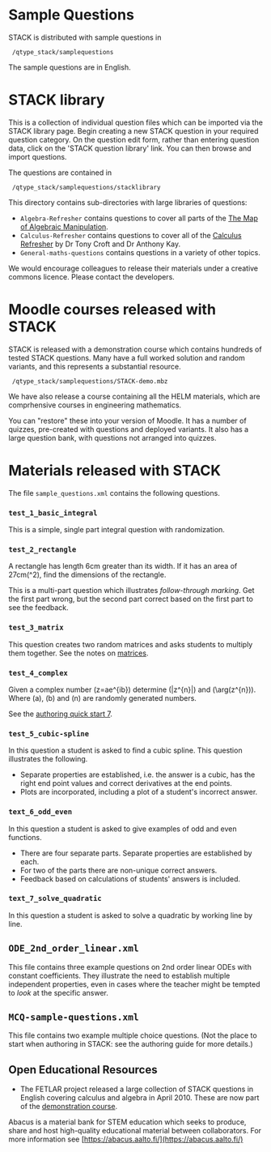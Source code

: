 # Sample Questions

STACK is distributed with sample questions in

     /qtype_stack/samplequestions

The sample questions are in English.

# STACK library

This is a collection of individual question files which can be imported via the STACK library page. Begin creating a new STACK question in your required question category. On the question edit form, rather than entering question data, click on the 'STACK question library' link. You can then browse and import questions.

The questions are contained in

     /qtype_stack/samplequestions/stacklibrary

This directory contains sub-directories with large libraries of questions:

* `Algebra-Refresher` contains questions to cover all parts of the [The Map of Algebraic Manipulation](http://www.mth.kcl.ac.uk/staff/ad_barnard/Pocket.pdf).
* `Calculus-Refresher` contains questions to cover all of the [Calculus Refresher](https://docs.stack-assessment.org/content/final0502-calc-ref-ukmlsc.pdf) by Dr Tony Croft and Dr Anthony Kay.
* `General-maths-questions` contains questions in a variety of other topics.

We would encourage colleagues to release their materials under a creative commons licence.  Please contact the developers.

# Moodle courses released with STACK #

STACK is released with a demonstration course which contains hundreds of tested STACK questions.  Many have a full worked solution and random variants, and this represents a substantial resource.

     /qtype_stack/samplequestions/STACK-demo.mbz

We have also release a course containing all the HELM materials, which are comprhensive courses in engineering mathematics.

You can "restore" these into your version of Moodle.  It has a number of quizzes, pre-created with questions and deployed variants.  It also has a large question bank, with questions not arranged into quizzes.

# Materials released with STACK #

The file `sample_questions.xml` contains the following questions.

### `test_1_basic_integral` ###

This is a simple, single part integral question with randomization.

### `test_2_rectangle` ###

A rectangle has length 6cm greater than its width. If it has an area of 27cm\(^2\), find the dimensions of the rectangle.

This is a multi-part question which illustrates _follow-through marking_.  Get the first part wrong, but the second part correct based on the first part to see the feedback.

### `test_3_matrix` ###

This question creates two random matrices and asks students to multiply them together.  See the notes on [matrices](../CAS/Matrix.md).

### `test_4_complex` ###

Given a complex number \(z=ae^{ib}\) determine \(|z^{n}|\) and \(\arg(z^{n})\).  Where \(a\), \(b\) and \(n\) are randomly generated numbers.

See the [authoring quick start 7](../AbInitio/Authoring_quick_start_7.md).

### `test_5_cubic-spline` ###

In this question a student is asked to find a cubic spline.  This question illustrates the following.

* Separate properties are established, i.e. the answer is a cubic, has the right end point values and correct derivatives at the end points.
* Plots are incorporated, including a plot of a student's incorrect answer.

### `text_6_odd_even` ###

In this question a student is asked to give examples of odd and even functions.

* There are four separate parts.  Separate properties are established by each.
* For two of the parts there are non-unique correct answers.
* Feedback based on calculations of students' answers is included.

### `text_7_solve_quadratic` ###

In this question a student is asked to solve a quadratic by working line by line.

## `ODE_2nd_order_linear.xml` ##

This file contains three example questions on 2nd order linear ODEs with constant coefficients.  They illustrate the need to establish multiple independent properties, even in cases where the teacher might be tempted to _look_ at the specific answer.

## `MCQ-sample-questions.xml` ##

This file contains two example multiple choice questions. (Not the place to start when authoring in STACK: see the authoring guide for more details.)


## Open Educational Resources ##

* The FETLAR project released a large collection of STACK questions in English covering calculus and algebra in April 2010.  These are now part of the [demonstration course](https://stack2.maths.ed.ac.uk/demo2018/).

Abacus is a material bank for STEM education which seeks to produce, share and host high-quality educational material between collaborators.  For more information see [https://abacus.aalto.fi/](https://abacus.aalto.fi/)


